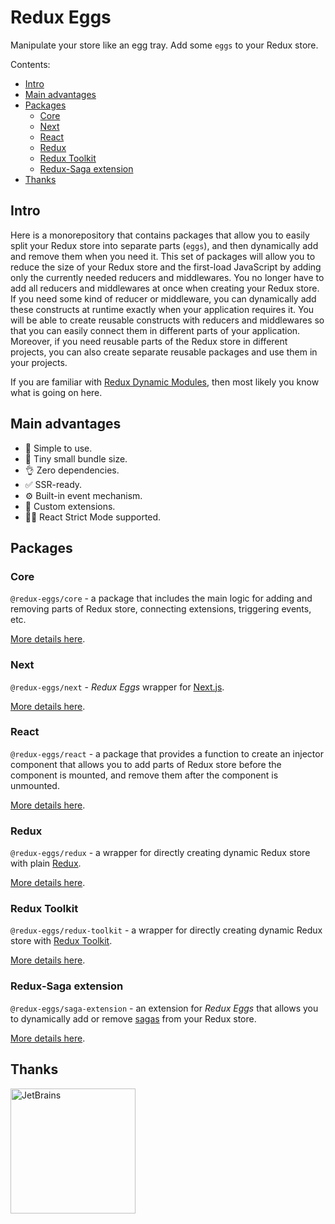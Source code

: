 # Redux Eggs

Manipulate your store like an egg tray. Add some `eggs` to your Redux store.

Contents:

- [Intro](#intro)
- [Main advantages](#main-advantages)
- [Packages](#packages)
  - [Core](#core)
  - [Next](#next)
  - [React](#react)
  - [Redux](#redux)
  - [Redux Toolkit](#redux-toolkit)
  - [Redux-Saga extension](#redux-saga-extension)
- [Thanks](#thanks)

## Intro

Here is a monorepository that contains packages that allow you to easily split your Redux store into separate
parts (`eggs`), and then dynamically add and remove them when you need it. This set of packages will allow you to reduce
the size of your Redux store and the first-load JavaScript by adding only the currently needed reducers and middlewares.
You no longer have to add all reducers and middlewares at once when creating your Redux store. If you need some kind of
reducer or middleware, you can dynamically add these constructs at runtime exactly when your application requires it.
You will be able to create reusable constructs with reducers and middlewares so that you can easily connect them in
different parts of your application. Moreover, if you need reusable parts of the Redux store in different projects, you
can also create separate reusable packages and use them in your projects.

If you are familiar with [Redux Dynamic Modules](https://github.com/microsoft/redux-dynamic-modules), then most likely
you know what is going on here.

## Main advantages

- 🍳 Simple to use.
- 🤏 Tiny small bundle size.
- 👌 Zero dependencies.
- ✅ SSR-ready.
- ⚙️ Built-in event mechanism.
- 🍒 Custom extensions.
- 🐕‍🦺 React Strict Mode supported.

## Packages

### Core

`@redux-eggs/core` - a package that includes the main logic for adding and removing parts of Redux store, connecting
extensions, triggering events, etc.

[More details here](https://github.com/fostyfost/redux-eggs/tree/main/packages/core#readme).

### Next

`@redux-eggs/next` - _Redux Eggs_ wrapper for [Next.js](https://nextjs.org/).

[More details here](https://github.com/fostyfost/redux-eggs/tree/main/packages/next#readme).

### React

`@redux-eggs/react` - a package that provides a function to create an injector component that allows you to add parts of
Redux store before the component is mounted, and remove them after the component is unmounted.

[More details here](https://github.com/fostyfost/redux-eggs/tree/main/packages/react#readme).

### Redux

`@redux-eggs/redux` - a wrapper for directly creating dynamic Redux store with plain [Redux](https://redux.js.org/).

[More details here](https://github.com/fostyfost/redux-eggs/tree/main/packages/redux#readme).

### Redux Toolkit

`@redux-eggs/redux-toolkit` - a wrapper for directly creating dynamic Redux store
with [Redux Toolkit](https://redux-toolkit.js.org/).

[More details here](https://github.com/fostyfost/redux-eggs/tree/main/packages/redux-toolkit#readme).

### Redux-Saga extension

`@redux-eggs/saga-extension` - an extension for _Redux Eggs_ that allows you to dynamically add or
remove [sagas](https://redux-saga.js.org/) from your Redux store.

[More details here](https://github.com/fostyfost/redux-eggs/tree/main/packages/saga-extension#readme).

## Thanks

<a href="https://www.jetbrains.com/community/opensource/" target='_blank' rel="noreferrer">
  <img
    src="https://resources.jetbrains.com/storage/products/company/brand/logos/jb_beam.svg" 
    alt="JetBrains" 
    width="200"
    height="200"
  />
</a>
